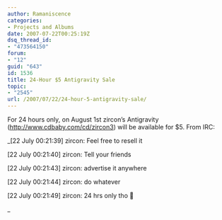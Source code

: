 ```yaml
---
author: Ramaniscence
categories:
- Projects and Albums
date: 2007-07-22T00:25:19Z
dsq_thread_id:
- "473564150"
forum:
- "12"
guid: "643"
id: 1536
title: 24-Hour $5 Antigravity Sale
topic:
- "2545"
url: /2007/07/22/24-hour-5-antigravity-sale/
---
```


For 24 hours only, on August 1st zircon&#8217;s Antigravity (<http://www.cdbaby.com/cd/zircon3>) will be available for $5. From IRC:

_[22 July 00:21:39] zircon: Feel free to resell it
  
[22 July 00:21:40] zircon: Tell your friends
  
[22 July 00:21:43] zircon: advertise it anywhere
  
[22 July 00:21:44] zircon: do whatever
  
[22 July 00:21:49] zircon: 24 hrs only tho 🙂
  
_